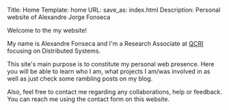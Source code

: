 Title: Home
Template: home
URL:
save_as: index.html
Description: Personal website of Alexandre Jorge Fonseca

Welcome to the my website!

My name is Alexandre Fonseca and I'm a Research Associate at [QCRI](http://qcri.org.qa/) focusing on Distributed Systems.

This site's main purpose is to constitute my personal web presence. Here you will be able to learn who I am, what projects I am/was involved in as well as just check some rambling posts on my blog.

Also, feel free to contact me regarding any collaborations, help or feedback. You can reach me using the contact form on this website.

